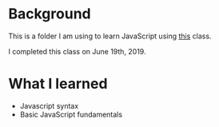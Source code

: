 # Background
This is a folder I am using to learn JavaScript using [this](https://www.lynda.com/JavaScript-tutorials/Functions-JavaScript/574716/612039-4.html?org=rutgers.edu) class.

I completed this class on June 19th, 2019. 

# What I learned
- Javascript syntax
- Basic JavaScript fundamentals
